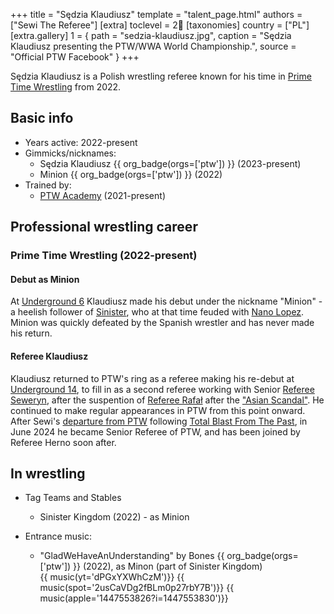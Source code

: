 +++
title = "Sędzia Klaudiusz"
template = "talent_page.html"
authors = ["Sewi The Referee"]
[extra]
toclevel = 2
[taxonomies]
country = ["PL"]
[extra.gallery]
1 = { path = "sedzia-klaudiusz.jpg", caption = "Sędzia Klaudiusz presenting the PTW/WWA World Championship.", source = "Official PTW Facebook" }
+++

Sędzia Klaudiusz is a Polish wrestling referee known for his time in [Prime Time Wrestling](@/o/ptw.md) from 2022.

## Basic info

* Years active: 2022-present
* Gimmicks/nicknames:
  - Sędzia Klaudiusz {{ org_badge(orgs=['ptw']) }} (2023-present)
  - Minion {{ org_badge(orgs=['ptw']) }} (2022)
* Trained by:
  - [PTW Academy](@/o/ptw-academy.md) (2021-present)
 
## Professional wrestling career

### Prime Time Wrestling (2022-present)

#### Debut as Minion

At [Underground 6](@/e/ptw/2022-06-26-ptw-underground-6.md) Klaudiusz made his debut under the nickname "Minion" - a heelish follower of [Sinister](@/w/sinister.md), who at that time feuded with [Nano Lopez](@/w/nano-lopez.md). Minion was quickly defeated by the Spanish wrestler and has never made his return.

#### Referee Klaudiusz

Klaudiusz returned to PTW's ring as a referee making his re-debut at [Underground 14](@/e/ptw/2023-04-23-ptw-underground-14.md), to fill in as a second referee working with Senior [Referee Seweryn](@/w/sedzia-seweryn.md), after the suspention of [Referee Rafał](@/w/alex-brave.md) after the ["Asian Scandal"](@/a/ptw-awards-2022.md). He continued to make regular appearances in PTW from this point onward. After Sewi's [departure from PTW](@/a/ptw-exits.md) following [Total Blast From The Past](@/e/ptw/2024-05-11-ptw-6.md), in June 2024 he became Senior Referee of PTW, and has been joined by Referee Herno soon after.

## In wrestling

* Tag Teams and Stables
  - Sinister Kingdom (2022) - as Minion
 
* Entrance music:
  - "GladWeHaveAnUnderstanding" by Bones
 {{ org_badge(orgs=['ptw']) }} (2022), as Minon (part of Sinister Kingdom) <br>
 {{ music(yt='dPGxYXWhCzM')}}
 {{ music(spot='2usCaVDg2fBLm0p27rbY7B')}}
 {{ music(apple='1447553826?i=1447553830')}}

